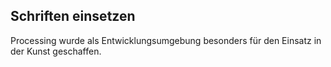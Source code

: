 ## Schriften einsetzen

Processing wurde als Entwicklungsumgebung besonders für den Einsatz in der Kunst geschaffen. 